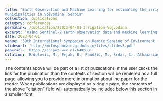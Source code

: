 ```yaml
---
title: "Earth Observation and Machine Learning for estimating the irrigation potential of
municipalities in Vojvodina, Serbia"
collection: publications
category: conferences
permalink: /publication/22023-04-01-Irrigation-Vojvodina
excerpt: 'Using Sentinel-2 Earth observation data and machine learning, we mapped irrigated areas for key crops in Vojvodina, Serbia, creating high-resolution binary maps that revealed irrigation trends from 2017 to 2022. The study also evaluated irrigation potential across municipalities, highlighting regions with extensive canal networks like Bačka, which showed high irrigation potential, offering insights to support future water management strategies.'
date: 2023-04-01
venue: '39th International Symposium on Remote Sensing of Environment (ISRSE39)'
slidesurl: 'http://milospandzic.github.io/files/slides3.pdf'
paperurl: 'https://edepot.wur.nl/640288'
citation: 'Radulović, M., Pejak, B., Pandžić, M., Brdar, S., Athanasiadis, I.N., Pajević, N., Kopanja, M., Lugonja, P. and Crnojević, V., 2023. Earth Observation and Machine Learning for estimating the irrigation potential of municipalities in Vojvodina, Serbia. In 39th International Symposium on Remote Sensing of Environment (ISRSE39).'
---
```


The contents above will be part of a list of publications, if the user clicks the link for the publication than the contents of section will be rendered as a full page, allowing you to provide more information about the paper for the reader. When publications are displayed as a single page, the contents of the above "citation" field will automatically be included below this section in a smaller font.
